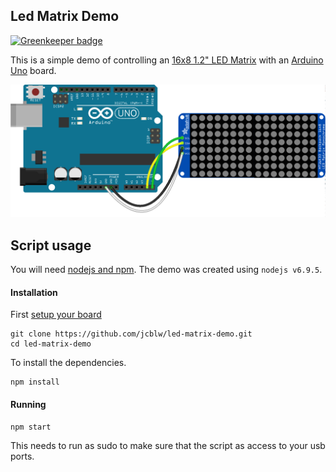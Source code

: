 ## Led Matrix Demo

[![Greenkeeper badge](https://badges.greenkeeper.io/jcblw/led-matrix-demo.svg)](https://greenkeeper.io/)

This is a simple demo of controlling an [16x8 1.2" LED Matrix](https://www.adafruit.com/product/2041) with an [Arduino Uno](https://www.arduino.cc/en/Main/ArduinoBoardUno) board.

![how to hook up](https://github.com/rwaldron/johnny-five/raw/master/docs/breadboard/led-matrix-HT16K33-16x8.png)

## Script usage

You will need [nodejs and npm](https://nodejs.org/). The demo was created using `nodejs v6.9.5`.

#### Installation

First [setup your board](https://github.com/rwaldron/johnny-five/wiki/Getting-Started#trouble-shooting)

```
git clone https://github.com/jcblw/led-matrix-demo.git
cd led-matrix-demo
```

To install the dependencies.

```
npm install
```

#### Running

```
npm start
```

This needs to run as sudo to make sure that the script as access to your usb ports.
